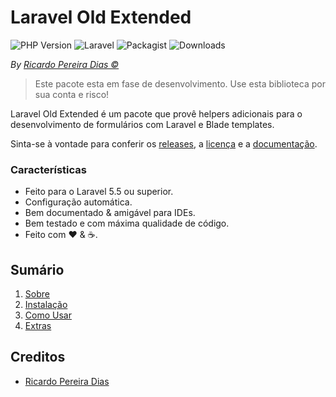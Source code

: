 # Laravel Old Extended

![PHP Version](https://img.shields.io/packagist/php-v/plexi/old-extended.svg)
![Laravel](https://img.shields.io/badge/laravel->=5.5.0-red.svg?style=flat)
![Packagist](https://img.shields.io/packagist/v/plexi/old-extended.svg)
![Downloads](https://img.shields.io/packagist/dm/plexi/old-extended.svg)

*By [Ricardo Pereira Dias &copy;](https://github.com/rpdesignerfly)*

> Este pacote esta em fase de desenvolvimento. Use esta biblioteca por sua conta e risco!

Laravel Old Extended é um pacote que provê helpers adicionais para o desenvolvimento de formulários com Laravel e Blade templates.

Sinta-se à vontade para conferir os [releases](https://github.com/rpdesignerfly/old-extended/releases), a [licença](license.md) e a [documentação](docs/01-About.md).

### Características

  * Feito para o Laravel 5.5 ou superior.
  * Configuração automática.
  * Bem documentado &amp; amigável para IDEs.
  * Bem testado e com máxima qualidade de código.
  * Feito com :heart: &amp; :coffee:.

## Sumário

  1. [Sobre](docs/01-About.md)
  2. [Instalação](docs/02-Installation.md)
  3. [Como Usar](docs/03-Usage.md)
  4. [Extras](docs/04-Extras.md)
  

## Creditos

- [Ricardo Pereira Dias](https://github.com/rpdesignerfly)
